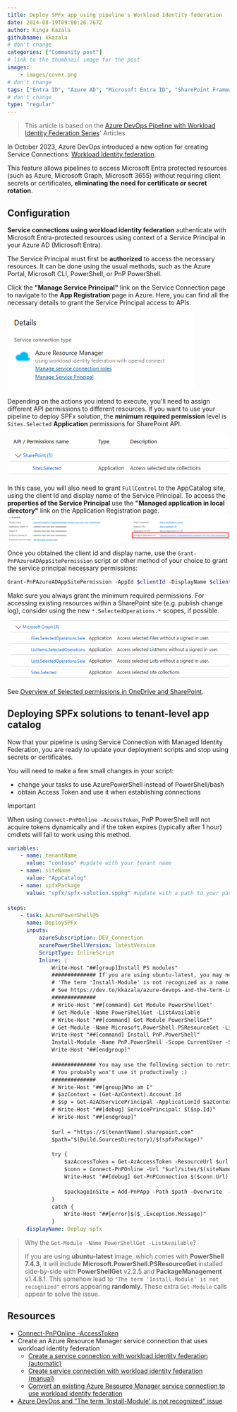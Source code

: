 ```yaml
---
title: Deploy SPFx app using pipeline's Workload Identity federation
date: 2024-08-19T09:00:26.767Z
author: Kinga Kazala
githubname: kkazala
# don't change
categories: ["Community post"]
# link to the thumbnail image for the post
images:
    - images/cover.png
# don't change
tags: ["Entra ID", "Azure AD", "Microsoft Entra ID", "SharePoint Framework (SPFx)", "SPFx", "PnP PowerShell"]
# don't change
type: "regular"
---
```


> This article is based on the [Azure DevOps Pipeline with Workload Identity Federation Series](https://dev.to/kkazala/series/26443)' Articles

In October 2023, Azure DevOps introduced a new option for creating Service Connections: [Workload Identity federation](https://learn.microsoft.com/en-us/entra/workload-id/workload-identity-federation).

This feature allows pipelines to access Microsoft Entra protected resources (such as Azure, Microsoft Graph, Microsoft 3655) without requiring client secrets or certificates, **eliminating the need for certificate or secret rotation**.

## Configuration

**Service connections using workload identity federation** authenticate with Microsoft Entra-protected resources using context of a Service Principal in your Azure AD (Microsoft Entra).

The Service Principal must first be **authorized** to access the necessary resources. It can be done using the usual methods, such as the Azure Portal, Microsoft CLI, PowerShell, or PnP PowerShell.

Click the **"Manage Service Principal"** link on the Service Connection page to navigate to the **App Registration** page in Azure. Here, you can find all the necessary details to grant the Service Principal access to APIs.

![Manage Service Principal](./images/manageServicePrincipal.png)

Depending on the actions you intend to execute, you'll need to assign different API permissions to different resources.
If you want to use your pipeline to deploy SPFx solution, the **minimum required permission** level is `Sites.Selected` **Application** permissions for SharePoint API.

![Minimum Required Permissions](./images/minimumRequiredPermissions.png)

In this case, you will also need to grant `FullControl` to the AppCatalog site, using the client Id and display name of the Service Principal.
To access the **properties of the Service Principal** use the **"Managed application in local directory"** link on the Application Registration page.
![Service Principal Link](./images/ServicePrincipalLink.png)

Once you obtained the client id and display name, use the `Grant-PnPAzureADAppSitePermission` script or other method of your choice to grant the service principal necessary permissions:

```powershell
Grant-PnPAzureADAppSitePermission -AppId $clientId -DisplayName $clientDisplayName -Permissions FullControl
```

Make sure you always grant the minimum required permissions. For accessing existing resources within a SharePoint site (e.g. publish change log), consider using the new `*.SelectedOperations.*` scopes, if possible.

![Selected Operations API permissions](./images/apiPermissions.png)

See [Overview of Selected permissions in OneDrive and SharePoint](https://learn.microsoft.com/en-us/graph/permissions-selected-overview?tabs=http).

## Deploying SPFx solutions to tenant-level app catalog

Now that your pipeline is using Service Connection with Managed Identity Federation, you are ready to update your deployment scripts and stop using secrets or certificates.

You will need to make a few small changes in your script:

-   change your tasks to use AzurePowerShell instead of PowerShell/bash
-   obtain Access Token and use it when establishing connections

> [!IMPORTANT]
> When using `Connect-PnPOnline -AccessToken`, PnP PowerShell will not acquire tokens dynamically and if the token expires (typically after 1 hour) cmdlets will fail to work using this method.

```yaml
variables:
    - name: tenantName
      value: "contoso" #update with your tenant name
    - name: siteName
      value: "AppCatalog"
    - name: spfxPackage
      value: "spfx/spfx-solution.sppkg" #update with a path to your package

steps:
    - task: AzurePowerShell@5
      name: DeploySPFx
      inputs:
          azureSubscription: DEV_Connection
          azurePowerShellVersion: latestVersion
          ScriptType: InlineScript
          Inline: |
              Write-Host "##[group]Install PS modules"
              ############## If you are using ubuntu-latest, you may need to uncomment the following lines to avoid the
              # 'The term 'Install-Module' is not recognized as a name of a cmdlet, function, script file, or executable program.' error.
              # See https://dev.to/kkazala/azure-devops-and-the-term-install-module-is-not-recognized-issue-30ck
              ##############
              # Write-Host "##[command] Get Module PowerShellGet"
              # Get-Module -Name PowerShellGet -ListAvailable
              # Write-Host "##[command] Get Module PowerShellGet"
              # Get-Module -Name Microsoft.PowerShell.PSResourceGet -ListAvailable
              Write-Host "##[command] Install PnP.PowerShell"
              Install-Module -Name PnP.PowerShell -Scope CurrentUser -SkipPublisherCheck -Force
              Write-Host "##[endgroup]"

              ############## You may use the following section to retrieve details of the account used to execute the pipeline
              # You probably won't use it productively :)
              ##############
              # Write-Host "##[group]Who am I"
              # $azContext = (Get-AzContext).Account.Id
              # $sp = Get-AzADServicePrincipal -ApplicationId $azContext
              # Write-Host "##[debug] ServicePrincipal: $($sp.Id)"
              # Write-Host "##[endgroup]"

              $url = "https://$(tenantName).sharepoint.com"
              $path="$(Build.SourcesDirectory)/$(spfxPackage)"

              try {
                  $azAccessToken = Get-AzAccessToken -ResourceUrl $url
                  $conn = Connect-PnPOnline -Url "$url/sites/$(siteName)" -AccessToken $azAccessToken.Token -ReturnConnection
                  Write-Host "##[debug] Get-PnPConnection $($conn.Url)

                  $packageInSite = Add-PnPApp -Path $path -Overwrite  -Publish -SkipFeatureDeployment  -Connection $conn
              }
              catch {
                  Write-Host "##[error]$($_.Exception.Message)"
              }
      displayName: Deploy spfx
```

> Why the `Get-Module -Name PowerShellGet -ListAvailable`?
>
> If you are using **ubuntu-latest** image, which comes with **PowerShell 7.4.3**, it will include **Microsoft.PowerShell.PSResourceGet** installed side-by-side with **PowerShellGet** v2.2.5 and **PackageManagement** v1.4.8.1. This somehow lead to `"The term 'Install-Module' is not recognized"` errors appearing **randomly**.
> These extra `Get-Module` calls appear to solve the issue.

## Resources

-   [Connect-PnPOnline -AccessToken](https://pnp.github.io/powershell/cmdlets/Connect-PnPOnline.html#example-14)
-   Create an Azure Resource Manager service connection that uses workload identity federation
    -   [Create a service connection with workload identity federation (automatic)](https://learn.microsoft.com/en-us/azure/devops/pipelines/library/connect-to-azure?view=azure-devops#create-a-service-connection-with-workload-identity-federation-automatic)
    -   [Create service connection with workload identity federation (manual)](https://learn.microsoft.com/en-us/azure/devops/pipelines/library/connect-to-azure?view=azure-devops#create-service-connection-with-workload-identity-federation-manual)
    -   [Convert an existing Azure Resource Manager service connection to use workload identity federation](https://learn.microsoft.com/en-us/azure/devops/pipelines/library/connect-to-azure?view=azure-devops#convert-an-existing-azure-resource-manager-service-connection-to-use-workload-identity-federation)
-   [Azure DevOps and "The term 'Install-Module' is not recognized" issue](https://dev.to/kkazala/azure-devops-and-the-term-install-module-is-not-recognized-issue-30ck)
